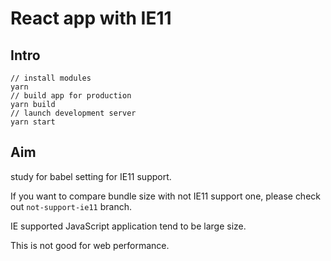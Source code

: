 # React app with IE11

## Intro

```shell
// install modules
yarn
// build app for production
yarn build
// launch development server
yarn start
```

## Aim

study for babel setting for IE11 support.

If you want to compare bundle size with not IE11 support one, please check out `not-support-ie11` branch.

IE supported JavaScript application tend to be large size.

This is not good for web performance.